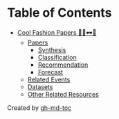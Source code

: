 
Table of Contents
=================

   * [Cool Fashion Papers <g-emoji class="g-emoji" alias="necktie" fallback-src="https://github.githubassets.com/images/icons/emoji/unicode/1f454.png">👔</g-emoji><g-emoji class="g-emoji" alias="dress" fallback-src="https://github.githubassets.com/images/icons/emoji/unicode/1f457.png">👗</g-emoji><g-emoji class="g-emoji" alias="dark_sunglasses" fallback-src="https://github.githubassets.com/images/icons/emoji/unicode/1f576.png">🕶️</g-emoji><g-emoji class="g-emoji" alias="tophat" fallback-src="https://github.githubassets.com/images/icons/emoji/unicode/1f3a9.png">🎩</g-emoji>](#cool-fashion-papers-️)
      * [Papers](#papers)
         * [Synthesis](#synthesis)
         * [Classification](#classification)
         * [Recommendation](#recommendation)
         * [Forecast](#forecast)
      * [Related Events](#related-events)
      * [Datasets](#datasets)
      * [Other Related Resources](#other-related-resources)

Created by [gh-md-toc](https://github.com/ekalinin/github-markdown-toc)
